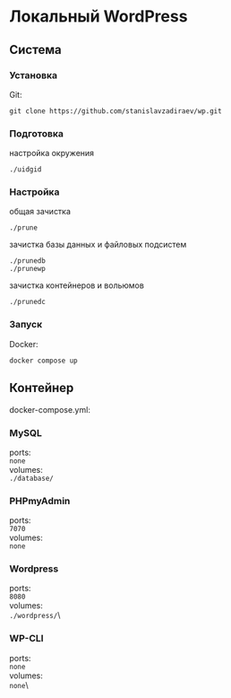# Локальный WordPress
## Система
### Установка
Git:
```console
git clone https://github.com/stanislavzadiraev/wp.git
```
### Подготовка
настройка окружения
```console
./uidgid
```
### Настройка
общая зачистка
```console
./prune
```
зачистка базы данных и файловых подсистем
```console
./prunedb
./prunewp
```
зачистка контейнеров и вольюмов
```console
./prunedc
``` 
### Запуск
Docker:
```console
docker compose up
```
## Контейнер
docker-compose.yml:
### MySQL
ports:\
`none`\
volumes:\
`./database/`
### PHPmyAdmin
ports:\
`7070`\
volumes:\
`none`
### Wordpress
ports:\
 `8080`\
volumes:\
`./wordpress/`\
### WP-CLI
ports:\
`none`\
volumes:\
`none`\